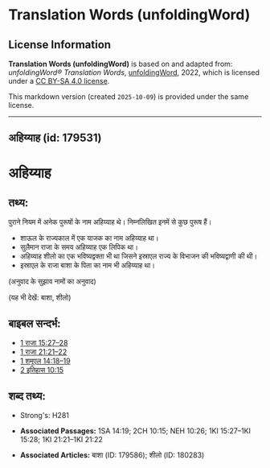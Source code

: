 # Translation Words (unfoldingWord)

## License Information

**Translation Words (unfoldingWord)** is based on and adapted from: _unfoldingWord® Translation Words_, [unfoldingWord](https://unfoldingword.org/utw), 2022, which is licensed under a [CC BY-SA 4.0 license](https://creativecommons.org/licenses/by-sa/4.0/legalcode.en).

This markdown version (created `2025-10-09`) is provided under the same license.



--------------------------------

## अहिय्याह (id: 179531)

अहिय्याह
========

तथ्य:
-----

पुराने नियम में अनेक पुरूषों के नाम अहिय्याह थे। निम्नलिखित इनमें से कुछ पुरूष हैं।

* शाऊल के राज्यकाल में एक याजक का नाम अहिय्याह था।
* सुलैमान राजा के समय अहिय्याह एक लिपिक था।
* अहिय्याह शीलो का एक भविष्यद्वक्ता भी था जिसने इस्राएल राज्य के विभाजन की भविष्यद्वाणी की थी।
* इस्राएल के राजा बाशा के पिता का नाम भी अहिय्याह था।

(अनुवाद के सुझाव नामों का अनुवाद)

(यह भी देखें: बाशा, शीलो)

बाइबल सन्दर्भ:
--------------

* [1 राजा 15:27–28](https://ref.ly/1Kgs0:0)
* [1 राजा 21:21–22](https://ref.ly/1Kgs0:0)
* [1 शमूएल 14:18–19](https://ref.ly/1Sam0:0)
* [2 इतिहास 10:15](https://ref.ly/2Chr0:0)

शब्द तथ्य:
----------

* Strong's: H281

* **Associated Passages:** 1SA 14:19; 2CH 10:15; NEH 10:26; 1KI 15:27–1KI 15:28; 1KI 21:21–1KI 21:22
* **Associated Articles:** बाशा (ID: 179586); शीलो (ID: 180283)

